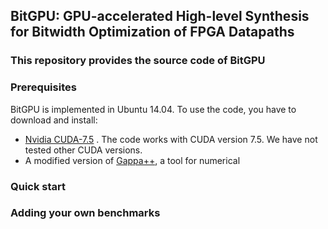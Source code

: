## BitGPU: GPU-accelerated High-level Synthesis for Bitwidth Optimization of FPGA Datapaths ##
### This repository provides the source code of BitGPU ###

### Prerequisites ### 
BitGPU is implemented in Ubuntu 14.04. 
To use the code, you have to download and install: 
- [Nvidia CUDA-7.5]() . The code works with CUDA version 7.5. We have not tested other CUDA versions. 
- A modified version of [Gappa++](), a tool for numerical 

### Quick start ### 

### Adding your own benchmarks ### 



